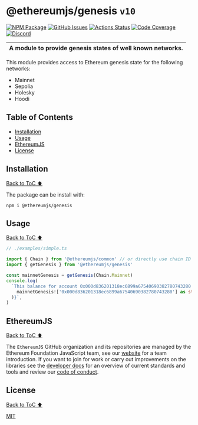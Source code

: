 # @ethereumjs/genesis `v10`

[![NPM Package][genesis-npm-badge]][genesis-npm-link]
[![GitHub Issues][genesis-issues-badge]][genesis-issues-link]
[![Actions Status][genesis-actions-badge]][genesis-actions-link]
[![Code Coverage][genesis-coverage-badge]][genesis-coverage-link]
[![Discord][discord-badge]][discord-link]

| A module to provide genesis states of well known networks. |
| ---------------------------------------------------------- |

This module provides access to Ethereum genesis state for the following networks:

- Mainnet
- Sepolia
- Holesky
- Hoodi

## Table of Contents

- [Installation](#installation)
- [Usage](#usage)
- [EthereumJS](#ethereumjs)
- [License](#license)

## Installation

[Back to ToC ⬆](#table-of-contents)

The package can be install with:

```shell
npm i @ethereumjs/genesis
```

## Usage

[Back to ToC ⬆](#table-of-contents)

```ts
// ./examples/simple.ts

import { Chain } from '@ethereumjs/common' // or directly use chain ID
import { getGenesis } from '@ethereumjs/genesis'

const mainnetGenesis = getGenesis(Chain.Mainnet)
console.log(
  `This balance for account 0x000d836201318ec6899a67540690382780743280 in this chain's genesis state is ${parseInt(
    mainnetGenesis!['0x000d836201318ec6899a67540690382780743280'] as string,
  )}`,
)
```

## EthereumJS

[Back to ToC ⬆](#table-of-contents)

The `EthereumJS` GitHub organization and its repositories are managed by the Ethereum Foundation JavaScript team, see our [website](https://ethereumjs.github.io/) for a team introduction. If you want to join for work or carry out improvements on the libraries see the [developer docs](../../DEVELOPER.md) for an overview of current standards and tools and review our [code of conduct](../../CODE_OF_CONDUCT.md).

## License

[Back to ToC ⬆](#table-of-contents)

[MIT](https://opensource.org/licenses/MIT)

[discord-badge]: https://img.shields.io/static/v1?logo=discord&label=discord&message=Join&color=blue
[discord-link]: https://discord.gg/TNwARpR
[genesis-npm-badge]: https://img.shields.io/npm/v/@ethereumjs/genesis.svg
[genesis-npm-link]: https://www.npmjs.com/package/@ethereumjs/genesis
[genesis-issues-badge]: https://img.shields.io/github/issues/ethereumjs/ethereumjs-monorepo/package:%20genesis?label=issues
[genesis-issues-link]: https://github.com/ethereumjs/ethereumjs-monorepo/issues?q=is%3Aopen+is%3Aissue+label%3A"package%3A+genesis"
[genesis-actions-badge]: https://github.com/ethereumjs/ethereumjs-monorepo/actions/workflows/static-build.yml/badge.svg
[genesis-actions-link]: https://github.com/ethereumjs/ethereumjs-monorepo/actions?query=workflow%3A%22Genesis%22
[genesis-coverage-badge]: https://codecov.io/gh/ethereumjs/ethereumjs-monorepo/branch/master/graph/badge.svg?flag=genesis
[genesis-coverage-link]: https://codecov.io/gh/ethereumjs/ethereumjs-monorepo/tree/master/packages/genesis
